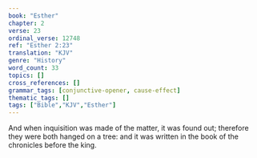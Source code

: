 ```yaml
---
book: "Esther"
chapter: 2
verse: 23
ordinal_verse: 12748
ref: "Esther 2:23"
translation: "KJV"
genre: "History"
word_count: 33
topics: []
cross_references: []
grammar_tags: [conjunctive-opener, cause-effect]
thematic_tags: []
tags: ["Bible","KJV","Esther"]
---
```

And when inquisition was made of the matter, it was found out; therefore they were both hanged on a tree: and it was written in the book of the chronicles before the king.

